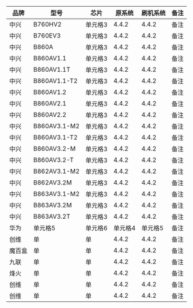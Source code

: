 | 品牌  | 型号           | 芯片   | 原系统   | 刷机系统  | 备注   ||-----|--------------|------|-------|-------|------|| 中兴  | B760HV2      | 单元格3 | 4.4.2 | 4.4.2 | 备注 || 中兴  | B760EV3      | 单元格3 | 4.4.2 | 4.4.2 | 备注 || 中兴  | B860A        | 单元格3 | 4.4.2 | 4.4.2 | 备注 || 中兴  | B860AV1.1    | 单元格3 | 4.4.2 | 4.4.2 | 备注 || 中兴  | B860AV1.1T   | 单元格3 | 4.4.2 | 4.4.2 | 备注 || 中兴  | B860AV1.1-T2 | 单元格3 | 4.4.2 | 4.4.2 | 备注 || 中兴  | B860AV1.2    | 单元格3 | 4.4.2 | 4.4.2 | 备注 || 中兴  | B860AV2.1    | 单元格3 | 4.4.2 | 4.4.2 | 备注 || 中兴  | B860AV2.2    | 单元格3 | 4.4.2 | 4.4.2 | 备注 || 中兴  | B860AV3.1-M2 | 单元格3 | 4.4.2 | 4.4.2 | 备注 || 中兴  | B860AV3.1-T2 | 单元格3 | 4.4.2 | 4.4.2 | 备注 || 中兴  | B860AV3.2-M  | 单元格3 | 4.4.2 | 4.4.2 | 备注 || 中兴  | B860AV3.2-T  | 单元格3 | 4.4.2 | 4.4.2 | 备注 || 中兴  | B862AV3.1-M2 | 单元格3 | 4.4.2 | 4.4.2 | 备注 || 中兴  | B862AV3.2M   | 单元格3 | 4.4.2 | 4.4.2 | 备注 || 中兴  | B863AV3.1-M2 | 单元格3 | 4.4.2 | 4.4.2 | 备注 || 中兴  | B863AV3.2M   | 单元格3 | 4.4.2 | 4.4.2 | 备注 || 中兴  | B863AV3.2T   | 单元格3 | 4.4.2 | 4.4.2 | 备注 || 华为  | 单元格5         | 单元格6 | 单元格4  | 单元格5  | 备注 || 创维  | 单            | 单 | 4.4.2 | 4.4.2 | 备注 || 魔百盒 | 单            | 单 | 4.4.2 | 4.4.2 | 备注 || 九联  | 单            | 单 | 4.4.2 | 4.4.2 | 备注 || 烽火  | 单            | 单 | 4.4.2 | 4.4.2 | 备注 || 创维  | 单            | 单 | 4.4.2 | 4.4.2 | 备注 || 创维  | 单            | 单 | 4.4.2 | 4.4.2 | 备注 |